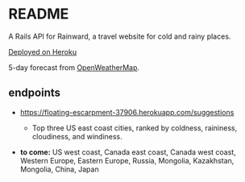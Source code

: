 # README

A Rails API for Rainward, a travel website for cold and rainy places.

[Deployed on Heroku](https://floating-escarpment-37906.herokuapp.com/suggestions)

5-day forecast from [OpenWeatherMap](https://openweathermap.org/).

## endpoints
 - https://floating-escarpment-37906.herokuapp.com/suggestions
    + Top three US east coast cities, ranked by coldness, raininess, cloudiness, and windiness.

 - **to come:** US west coast, Canada east coast, Canada west coast, Western Europe, Eastern Europe, Russia, Mongolia, Kazakhstan, Mongolia, China, Japan
